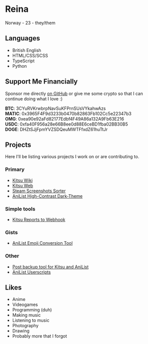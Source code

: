 # Reina
Norway - 23 - they/them

## Languages
- British English
- HTML/CSS/SCSS
- TypeScript
- Python

## Support Me Financially
Sponsor me directly [on GitHub](https://github.com/sponsors/Reinachan) or give me some crypto so that I can continue doing what I love :)

**BTC**: 3CYuRVKrwbrpNavSuKFPrnSUsVYkahwAzs<br>
**MATIC**: 0x3965F4F9d3233b0470b82863Fb102Cc5e22347b3<br>
**OMG**: 0xea90e92aFd82177Edbf4F49A86a132A9Fb63E216<br>
**USDC**: 0xfa40F956a28e66B8ee0d88E6ceBD1fba02BB30B5<br>
**DOGE**: DHZtSJjFpmYVZSDQeuMWTFfxdZ61huTtJr<br>

## Projects
Here I'll be listing various projects I work on or are contributing to.

### Primary
- [Kitsu Wiki](https://github.com/hummingbird-me/kitsu-wiki)
- [Kitsu Web](https://github.com/hummingbird-me/kitsu-web)
- [Steam Screenshots Sorter](https://github.com/Reinachan/Steam-Screenshots-Sorter)
- [AniList High-Contrast Dark-Theme](https://github.com/Reinachan/AniList-High-Contrast-Dark-Theme)

### Simple tools
- [Kitsu Reports to Webhook](https://github.com/Reinachan/Kitsu-Reports-Webhook)

### Gists
- [AniList Emoji Conversion Tool](https://gist.github.com/Reinachan/0e2d1b72cb959581f3fac805d9482dbb)

### Other
- [Post backup tool for Kitsu and AniList](https://github.com/Reinachan/anilist-kitsu-posts-to-joplin)
- [AniList Userscripts](https://github.com/Reinachan/Reina-AniList-Userscripts)

## Likes
- Anime
- Videogames
- Programming (duh)
- Making music
- Listening to music
- Photography
- Drawing
- Probably more that I forgot

<!--
**Reinachan/Reinachan** is a ✨ _special_ ✨ repository because its `README.md` (this file) appears on your GitHub profile.

Here are some ideas to get you started:

- 🔭 I’m currently working on ...
- 🌱 I’m currently learning ...
- 👯 I’m looking to collaborate on ...
- 🤔 I’m looking for help with ...
- 💬 Ask me about ...
- 📫 How to reach me: ...
- 😄 Pronouns: ...
- ⚡ Fun fact: ...
-->
